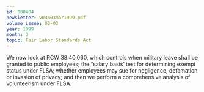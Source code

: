 ```yaml
---
id: 000404
newsletter: v03n03mar1999.pdf
volume_issue: 03-03
year: 1999
month: 3
topic: Fair Labor Standards Act
---
```


We now look at RCW 38.40.060, which controls when military leave shall be granted to public employees; the “salary basis’ test for determining exempt status under FLSA; whether employees may sue for negligence, defamation or invasion of privacy; and then we perform a comprehensive analysis of volunteerism under FLSA.